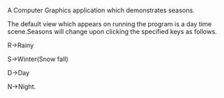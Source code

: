 A Computer Graphics application which demonstrates seasons.

The default view which appears on running the program is a day time scene.Seasons will change upon clicking the specified keys as follows.

  R->Rainy
  
  S->Winter(Snow fall)
  
  D->Day
  
  N->Night.
